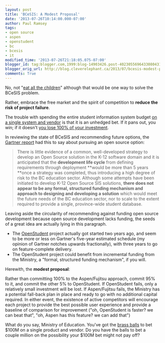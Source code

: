 ```yaml
---
layout: post
title: 'BCeSIS: A Modest Proposal'
date: '2013-07-26T10:14:00.000-07:00'
author: Paul Ramsey
tags:
- open source
- aspen
- openstudent
- bc
- bcesis
- it
modified_time: '2013-07-26T21:18:05.075-07:00'
blogger_id: tag:blogger.com,1999:blog-14903426.post-4023055696433080431
blogger_orig_url: http://blog.cleverelephant.ca/2013/07/bcesis-modest-proposal.html
comments: True
---
```


No, not "[eat all the children](http://en.wikipedia.org/wiki/A_Modest_Proposal)" although that would be one way to solve the BCeSIS problem.

Rather, embrace the free market and the spirit of competition to **reduce the risk of project failure**. 

The trouble with spending the entire student information system budget [on a single system and vendor](http://www.timescolonist.com/b-c-to-replace-troubled-student-tracking-software-1.560321) is that it is an unhedged bet. If it pans out, you win; if it doesn't [you lose 100% of your investment](/2012/05/take-smaller-bites.html).

In reviewing the state of BCeSIS and recommending future options, the [Gartner report](http://www.bced.gov.bc.ca/pubs/review_of_student_information_systems.pdf) had this to say about pursuing an open source option:

> There is little evidence of a common, well-developed strategy to develop an Open Source solution in the K-12 software domain and it is anticipated that the **development life cycle** from defining requirements through deployment **would be more than 5 years **once a strategy was completed, thus introducing a high degree of risk to the BC education sector. Although some attempts have been initiated to develop K-12 Open Source SIS solutions, **there does not appear to be any formal, structured funding mechanism and approach to designing and developing a solution** which would meet the future needs of the BC education sector, nor to scale to the extent required to provide a single, province-wide student database.

Leaving aside the circularity of recommending against funding open source development because open source development lacks funding, the seeds of a great idea are actually lying in this paragraph.

* The [OpenStudent](http://openstudent.ca/) project actually got started two years ago, and seem to be more or less on Gartner's five-year estimated schedule (my opinion of Gartner notches upwards fractionally), with three years to go on feature-complete delivery.
* The OpenStudent project could benefit from incremental funding from the Ministry, a "formal, structured funding mechanism", if you will.

Herewith, the **modest proposal**:

Rather than committing 100% to the Aspen/Fujitsu approach, commit 95% to it, and commit the other 5% to OpenStudent. If OpenStudent fails, only a relatively small investment will be lost. If Aspen/Fujitsu fails, the Ministry has a potential fall-back plan in place and ready to go with no additional capital required. In either event, the existence of active competitors will encourage each project to provide the best possible user experience and provide a baseline of comparison for improvement ("oh, OpenStudent is faster? we can beat that", "oh, Aspen has this feature? we can add that")

What do you say, Ministry of Education. You've got the [brass balls](http://www.youtube.com/watch?v=8kZg_ALxEz0&amp;t=5m21s) to bet $100M on a single product and vendor. Do you have the balls to bet a couple million on the possibility your $100M bet might not pay off?

